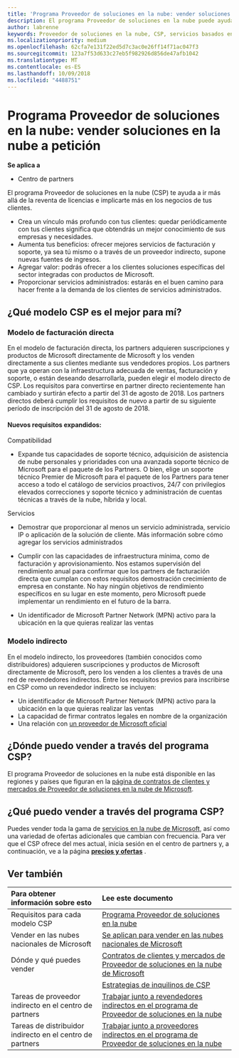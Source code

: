 ```yaml
---
title: 'Programa Proveedor de soluciones en la nube: vender soluciones en la nube bajo petición | Centro de partners'
description: El programa Proveedor de soluciones en la nube puede ayudar a tu negocio crecer con los nuevos clientes y la nueva experiencia.
author: labrenne
keywords: Proveedor de soluciones en la nube, CSP, servicios basados en la nube, Azure, Office 365, Dynamics, partner de CSP, vender en CSP, partner directo, partner de CSP indirecto, revendedor de CSP indirecto, CSP directo, CSP indirecto, modelo directo, modelo indirecto, revendedor indirecto, proveedor indirecto, proveedor, distribuidor, programa proveedor de soluciones en la nube
ms.localizationpriority: medium
ms.openlocfilehash: 62cfa7e131f22ed5d7c3ac0e26ff14f71ac047f3
ms.sourcegitcommit: 123a7f53d633c27eb5f982926d856de47afb1042
ms.translationtype: MT
ms.contentlocale: es-ES
ms.lasthandoff: 10/09/2018
ms.locfileid: "4488751"
---
```

# <a name="cloud-solution-provider-program---selling-in-demand-cloud-solutions"></a>Programa Proveedor de soluciones en la nube: vender soluciones en la nube a petición 

**Se aplica a**

-  Centro de partners

El programa Proveedor de soluciones en la nube (CSP) te ayuda a ir más allá de la reventa de licencias e implicarte más en los negocios de tus clientes.
 
- Crea un vínculo más profundo con tus clientes: quedar periódicamente con tus clientes significa que obtendrás un mejor conocimiento de sus empresas y necesidades.
- Aumenta tus beneficios: ofrecer mejores servicios de facturación y soporte, ya sea tú mismo o a través de un proveedor indirecto, supone nuevas fuentes de ingresos.  
- Agregar valor: podrás ofrecer a los clientes soluciones específicas del sector integradas con productos de Microsoft.
- Proporcionar servicios administrados: estarás en el buen camino para hacer frente a la demanda de los clientes de servicios administrados. 

## <a name="which-csp-model-is-best-for-me"></a>¿Qué modelo CSP es el mejor para mí?

### <a name="direct-bill-model"></a>Modelo de facturación directa

 En el modelo de facturación directa, los partners adquieren suscripciones y productos de Microsoft directamente de Microsoft y los venden directamente a sus clientes mediante sus vendedores propios. Los partners que ya operan con la infraestructura adecuada de ventas, facturación y soporte, o están deseando desarrollarla, pueden elegir el modelo directo de CSP. Los requisitos para convertirse en partner directo recientemente han cambiado y surtirán efecto a partir del 31 de agosto de 2018. Los partners directos deberá cumplir los requisitos de nuevo a partir de su siguiente período de inscripción del 31 de agosto de 2018.


#### <a name="new-expanded-requirements"></a>Nuevos requisitos expandidos:

Compatibilidad
- Expande tus capacidades de soporte técnico, adquisición de asistencia de nube personales y prioridades con una avanzada soporte técnico de Microsoft para el paquete de los Partners. O bien, elige un soporte técnico Premier de Microsoft para el paquete de los Partners para tener acceso a todo el catálogo de servicios proactivos, 24/7 con privilegios elevados correcciones y soporte técnico y administración de cuentas técnicas a través de la nube, híbrida y local. 

Servicios

- Demostrar que proporcionar al menos un servicio administrada, servicio IP o aplicación de la solución de cliente. Más información sobre cómo agregar los servicios administrados

- Cumplir con las capacidades de infraestructura mínima, como de facturación y aprovisionamiento.
Nos estamos supervisión del rendimiento anual para confirmar que los partners de facturación directa que cumplan con estos requisitos demostración crecimiento de empresa en constante. No hay ningún objetivos de rendimiento específicos en su lugar en este momento, pero Microsoft puede implementar un rendimiento en el futuro de la barra. 

- Un identificador de Microsoft Partner Network (MPN) activo para la ubicación en la que quieras realizar las ventas


### <a name="indirect-model"></a>Modelo indirecto

En el modelo indirecto, los proveedores (también conocidos como distribuidores) adquieren suscripciones y productos de Microsoft directamente de Microsoft, pero los venden a los clientes a través de una red de revendedores indirectos. Entre los requisitos previos para inscribirse en CSP como un revendedor indirecto se incluyen:

- Un identificador de Microsoft Partner Network (MPN) activo para la ubicación en la que quieras realizar las ventas
- La capacidad de firmar contratos legales en nombre de la organización
- Una relación con [un proveedor de Microsoft oficial](https://partnercenter.microsoft.com/partner/find-a-provider)


## <a name="where-can-i-sell-through-the-csp-program"></a>¿Dónde puedo vender a través del programa CSP?

El programa Proveedor de soluciones en la nube está disponible en las regiones y países que figuran en la [página de contratos de clientes y mercados de Proveedor de soluciones en la nube de Microsoft](agreements.md).  

## <a name="what-can-i-sell-through-the-csp-program"></a>¿Qué puedo vender a través del programa CSP?

Puedes vender toda la gama de [servicios en la nube de Microsoft](https://partner.microsoft.com/cloud-solution-provider/products-and-services), así como una variedad de ofertas adicionales que cambian con frecuencia. Para ver que el CSP ofrece del mes actual, inicia sesión en el centro de partners y, a continuación, ve a la página [**precios y ofertas**](https://partnercenter.microsoft.com/pcv/sales) .

## <a name="see-also"></a>Ver también 


|**Para obtener información sobre esto**   |**Lee este documento**   |
|:---------------------------|:--------------------|
|Requisitos para cada modelo CSP   | [Programa Proveedor de soluciones en la nube](https://partnercenter.microsoft.com/partner/cloud-solution-provider)|
|Vender en las nubes nacionales de Microsoft   | [Se aplican para vender en las nubes nacionales de Microsoft](csp-national-clouds-overview.md)|
|Dónde y qué puedes vender   |[Contratos de clientes y mercados de Proveedor de soluciones en la nube de Microsoft](agreements.md)|
|  | [Estrategias de inquilinos de CSP](regional-authorization-overview.md)
|Tareas de proveedor indirecto en el centro de partners  |[Trabajar junto a revendedores indirectos en el programa de Proveedor de soluciones en la nube](indirect-provider-tasks-in-partner-center.md)|
|Tareas de distribuidor indirecto en el centro de partners   |[Trabajar junto a proveedores indirectos en el programa de Proveedor de soluciones en la nube](indirect-reseller-tasks-in-partner-center.md)|
